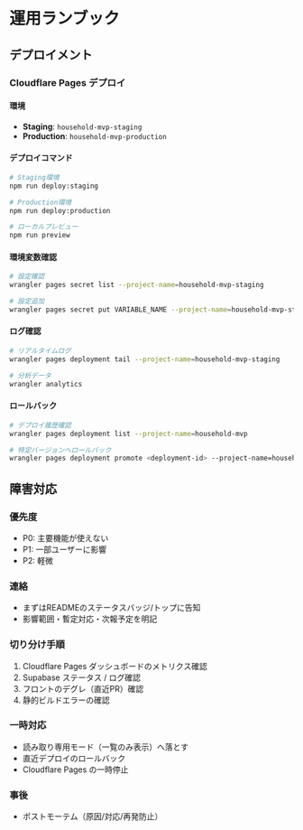 # 運用ランブック

## デプロイメント

### Cloudflare Pages デプロイ

#### 環境
- **Staging**: `household-mvp-staging`
- **Production**: `household-mvp-production`

#### デプロイコマンド
```bash
# Staging環境
npm run deploy:staging

# Production環境
npm run deploy:production

# ローカルプレビュー
npm run preview
```

#### 環境変数確認
```bash
# 設定確認
wrangler pages secret list --project-name=household-mvp-staging

# 設定追加
wrangler pages secret put VARIABLE_NAME --project-name=household-mvp-staging
```

#### ログ確認
```bash
# リアルタイムログ
wrangler pages deployment tail --project-name=household-mvp-staging

# 分析データ
wrangler analytics
```

#### ロールバック
```bash
# デプロイ履歴確認
wrangler pages deployment list --project-name=household-mvp

# 特定バージョンへロールバック
wrangler pages deployment promote <deployment-id> --project-name=household-mvp
```

## 障害対応

### 優先度
- P0: 主要機能が使えない
- P1: 一部ユーザーに影響
- P2: 軽微

### 連絡
- まずはREADMEのステータスバッジ/トップに告知
- 影響範囲・暫定対応・次報予定を明記

### 切り分け手順
1) Cloudflare Pages ダッシュボードのメトリクス確認
2) Supabase ステータス / ログ確認  
3) フロントのデグレ（直近PR）確認
4) 静的ビルドエラーの確認

### 一時対応
- 読み取り専用モード（一覧のみ表示）へ落とす
- 直近デプロイのロールバック
- Cloudflare Pages の一時停止

### 事後
- ポストモーテム（原因/対応/再発防止）